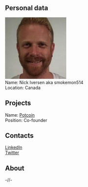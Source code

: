 ## Personal data
![ photo](photo/nick_iversen.jpg)  
Name: Nick Iversen aka smokemon514   
Location: Canada  
## Projects 
Name: [Potcoin](../projects/potcoin.md)  
Position: Co-founder  
## Contacts
[LinkedIn](https://www.linkedin.com/in/nick-iversen-bb7392a/)   
[Twitter](https://twitter.com/nickiversen514)  
## About
-//-
